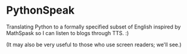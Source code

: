 # PythonSpeak

Translating Python to a formally specified subset of English inspired by MathSpask so I can listen to blogs through TTS. :)

(It may also be very useful to those who use screen readers; we'll see.)
